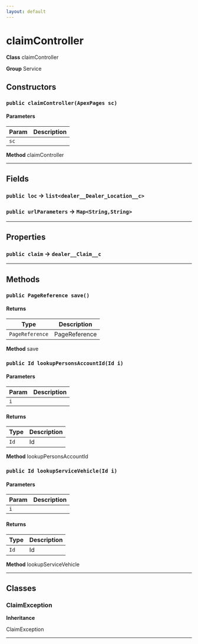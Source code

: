 ```yaml
---
layout: default
---
```

# claimController



**Class** claimController


**Group** Service

## Constructors
### `public claimController(ApexPages sc)`
#### Parameters

|Param|Description|
|---|---|
|`sc`||


**Method** claimController

---
## Fields

### `public loc` → `list<dealer__Dealer_Location__c>`


### `public urlParameters` → `Map<String,String>`


---
## Properties

### `public claim` → `dealer__Claim__c`


---
## Methods
### `public PageReference save()`
#### Returns

|Type|Description|
|---|---|
|`PageReference`|PageReference|


**Method** save

### `public Id lookupPersonsAccountId(Id i)`
#### Parameters

|Param|Description|
|---|---|
|`i`||

#### Returns

|Type|Description|
|---|---|
|`Id`|Id|


**Method** lookupPersonsAccountId

### `public Id lookupServiceVehicle(Id i)`
#### Parameters

|Param|Description|
|---|---|
|`i`||

#### Returns

|Type|Description|
|---|---|
|`Id`|Id|


**Method** lookupServiceVehicle

---
## Classes
### ClaimException

**Inheritance**

ClaimException


---
